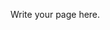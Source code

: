 <!-- 
.. title: Wikipedia Language by Gender
.. slug: wikipedia-language-by-gender
.. date: 2015-06-09 16:29:58 UTC+05:30
.. tags: 
.. category: 
.. link: 
.. description: 
.. type: text
-->

Write your page here.
